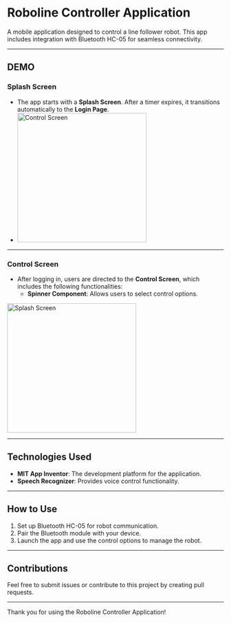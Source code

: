 # Roboline Controller Application

A mobile application designed to control a line follower robot. This app includes integration with Bluetooth HC-05 for seamless connectivity.

---

## **DEMO**

### **Splash Screen**
- The app starts with a **Splash Screen**. After a timer expires, it transitions automatically to the **Login Page**.
- <img src="https://github.com/user-attachments/assets/70fbbca7-e668-4de3-ac68-f6d22645b8e5" alt="Control Screen" style="height: 300px; width: auto;">


---

### **Control Screen**
- After logging in, users are directed to the **Control Screen**, which includes the following functionalities:
  - **Spinner Component**: Allows users to select control options.
<img src="https://github.com/user-attachments/assets/f4e64d1f-5176-4a15-ae43-bfe2d211655f" alt="Splash Screen" style="height: 300px; width: auto;">

---

## **Technologies Used**
- **MIT App Inventor**: The development platform for the application.
- **Speech Recognizer**: Provides voice control functionality.

---

## **How to Use**
1. Set up Bluetooth HC-05 for robot communication.
2. Pair the Bluetooth module with your device.
3. Launch the app and use the control options to manage the robot.

---

## **Contributions**
Feel free to submit issues or contribute to this project by creating pull requests.

---

Thank you for using the Roboline Controller Application!
